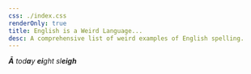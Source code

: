 ```yaml
---
css: ./index.css
renderOnly: true
title: English is a Weird Language...
desc: A comprehensive list of weird examples of English spelling.
---
```


**_Ā_** _tod**a**y_ _**ei**ght_ _sl**eigh**_
